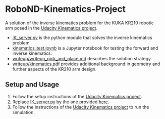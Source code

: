 # RoboND-Kinematics-Project
A solution of the inverse kinematics problem for the KUKA KR210 robotic arm posed in the [Udacity Kinematics project](https://github.com/udacity/RoboND-Kinematics-Project).

- [IK_server.py](https://github.com/S2H-Mobile/RoboND-Kinematics-Project/blob/master/IK_server.py) is the python module that solves the inverse kinematics problem.
- [kinematics_test.ipynb](https://github.com/S2H-Mobile/RoboND-Kinematics-Project/blob/master/kinematics_test.ipynb) is a Jupyter notebook for testing the forward and inverse kinematics.
- [writeup/writeup_pick_and_place.md](https://github.com/S2H-Mobile/RoboND-Kinematics-Project/blob/master/writeup/writeup_pick_and_place.md) describes the solution strategy.
- [writeup/kinematics.pdf](https://github.com/S2H-Mobile/RoboND-Kinematics-Project/blob/master/writeup/kinematics.pdf) provides additional background in geometry and further aspects of the KR210 arm design.


## Setup and Usage 
1. Follow the setup instructions of the [Udacity Kinematics project](https://github.com/udacity/RoboND-Kinematics-Project).
2. Replace [IK_server.py](https://github.com/udacity/RoboND-Kinematics-Project/blob/master/kuka_arm/scripts/IK_server.py) by the one provided [here](https://github.com/S2H-Mobile/RoboND-Kinematics-Project/blob/master/IK_server.py).
3. Follow the instructions of the [Udacity Kinematics project](https://github.com/udacity/RoboND-Kinematics-Project) to run the simulation.
